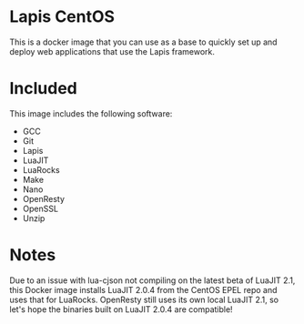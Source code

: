 # Lapis CentOS

This is a docker image that you can use as a base to quickly set up and deploy
web applications that use the Lapis framework.

# Included

This image includes the following software:

* GCC
* Git
* Lapis
* LuaJIT
* LuaRocks
* Make
* Nano
* OpenResty
* OpenSSL
* Unzip

# Notes

Due to an issue with lua-cjson not compiling on the latest beta of LuaJIT 2.1,
this Docker image installs LuaJIT 2.0.4 from the CentOS EPEL repo and uses that
for LuaRocks. OpenResty still uses its own local LuaJIT 2.1, so let's hope the
binaries built on LuaJIT 2.0.4 are compatible!
